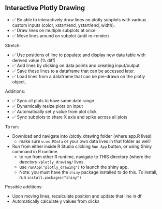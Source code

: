 ## Interactive Plotly Drawing
- :white_check_mark: Be able to interactively draw lines on plotly subplots with various custom inputs (color, xstart/end, ystart/end, width).
- :white_check_mark: Draw lines on multiple subplots at once
- :white_check_mark: Move lines around on subplot (until re-render)

Stretch:
- :white_check_mark: Use positions of line to populate and display new data table with derived value (% diff)
- :white_check_mark: Add lines by clicking on data points and creating input/output
- :white_check_mark: Save these lines to a dataframe that can be accessed later.
- :white_check_mark: Load lines from a dataframe that can be pre-drawn on the plotly object.

Additions:
- :white_check_mark: Sync all plots to have same date range
- :white_check_mark: Dynamically resize plots on input
- :white_check_mark: Automatically set y value from plot click
- :white_check_mark: Sync subplots to share X axis and spike across all plots

To run: 
- Download and navigate into /plotly_drawing folder (where app.R lives)
    - make sure `w.ws.RData` or your own data lives in that folder as well! 
- Run from either inside R Studio clicking `Run App` button, or using Shiny command in R runtime.
    - to run from other R runtime, navigate to THIS directory (where the *directory* `/plotly_drawing/` lives.
    - use `runApp("plotly_drawing")` to launch the shiny app. 
    - Note: you must have the `shiny` package installed to do this. To install, run `install.packages("shiny")`

Possible additions:
- Upon moving lines, recalculate position and update that line in df
- Automatically calculate y values from clicks
